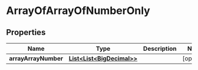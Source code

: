 # ArrayOfArrayOfNumberOnly

## Properties
Name | Type | Description | Notes
------------ | ------------- | ------------- | -------------
**arrayArrayNumber** | [**List&lt;List&lt;BigDecimal&gt;&gt;**](List.md) |  |  [optional]
